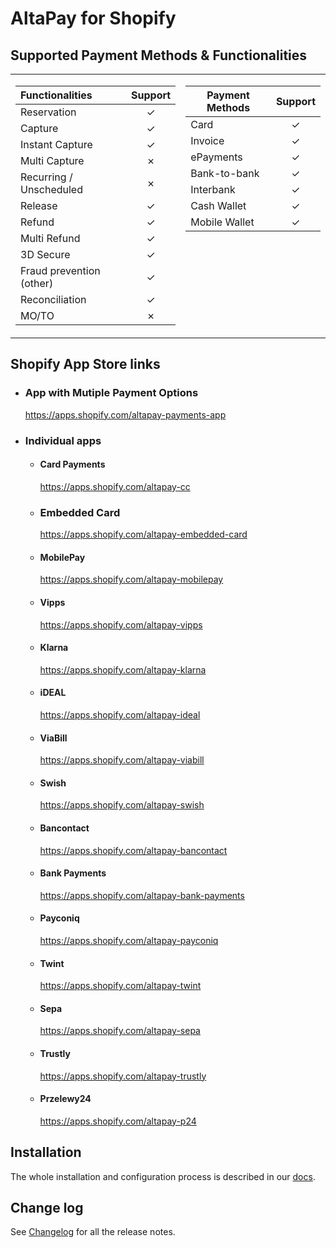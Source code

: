 # AltaPay for Shopify
## Supported Payment Methods & Functionalities
<table>
<tr><td>

| Functionalities	        | Support       |
| :------------------------ | :-----------: |
| Reservation               | &check;       |
| Capture                   | &check;       |
| Instant Capture           | &check;       |
| Multi Capture             | &cross;       |
| Recurring / Unscheduled   | &cross;       |
| Release                   | &check;       |
| Refund                    | &check;       |
| Multi Refund              | &check;       |
| 3D Secure                 | &check;       |
| Fraud prevention (other)  | &check;       |
| Reconciliation            | &check;       |
| MO/TO                     | &cross;       |

</td><td valign="top">
 
| Payment Methods	  | Support       |
| ------------------- | :-----------: |
| Card                | &check;       |
| Invoice             | &check;       |
| ePayments           | &check;       |
| Bank-to-bank        | &check;       |
| Interbank           | &check;       |
| Cash Wallet         | &check;       |
| Mobile Wallet       | &check;       |

</td></tr> </table>

## Shopify App Store links

* ### App with Mutiple Payment Options
    https://apps.shopify.com/altapay-payments-app

* ### Individual apps

    * #### Card Payments
        https://apps.shopify.com/altapay-cc

    * ### Embedded Card
        https://apps.shopify.com/altapay-embedded-card

    * #### MobilePay
        https://apps.shopify.com/altapay-mobilepay

    * #### Vipps
        https://apps.shopify.com/altapay-vipps

    * #### Klarna
        https://apps.shopify.com/altapay-klarna

    * #### iDEAL
        https://apps.shopify.com/altapay-ideal

    * #### ViaBill
        https://apps.shopify.com/altapay-viabill

    * #### Swish
        https://apps.shopify.com/altapay-swish

    * #### Bancontact
        https://apps.shopify.com/altapay-bancontact

    * #### Bank Payments
        https://apps.shopify.com/altapay-bank-payments

    * #### Payconiq
        https://apps.shopify.com/altapay-payconiq

    * #### Twint
        https://apps.shopify.com/altapay-twint

    * #### Sepa
        https://apps.shopify.com/altapay-sepa

    * #### Trustly
        https://apps.shopify.com/altapay-trustly

    * #### Przelewy24
        https://apps.shopify.com/altapay-p24

## Installation

The whole installation and configuration process is described in our [docs](https://github.com/AltaPay/plugin-shopify/wiki).

## Change log

See [Changelog](CHANGELOG.md) for all the release notes.

